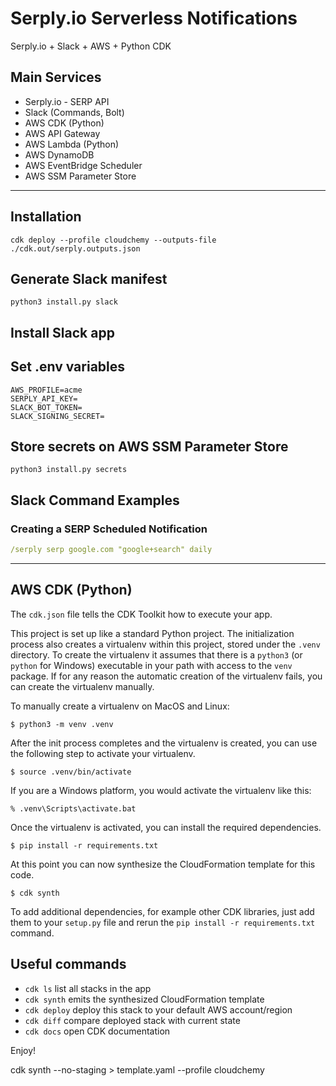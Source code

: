# Serply.io Serverless Notifications
Serply.io + Slack + AWS + Python CDK

## Main Services
- Serply.io - SERP API
- Slack (Commands, Bolt)
- AWS CDK (Python)
- AWS API Gateway
- AWS Lambda (Python)
- AWS DynamoDB
- AWS EventBridge Scheduler
- AWS SSM Parameter Store

---

## Installation

```
cdk deploy --profile cloudchemy --outputs-file ./cdk.out/serply.outputs.json
```

## Generate Slack manifest

```
python3 install.py slack
```

## Install Slack app


## Set .env variables

```
AWS_PROFILE=acme
SERPLY_API_KEY=
SLACK_BOT_TOKEN=
SLACK_SIGNING_SECRET=
```

## Store secrets on AWS SSM Parameter Store

```
python3 install.py secrets
```

## Slack Command Examples

### Creating a SERP Scheduled Notification

```yaml
/serply serp google.com "google+search" daily
```

---

## AWS CDK (Python)

The `cdk.json` file tells the CDK Toolkit how to execute your app.

This project is set up like a standard Python project.  The initialization
process also creates a virtualenv within this project, stored under the `.venv`
directory.  To create the virtualenv it assumes that there is a `python3`
(or `python` for Windows) executable in your path with access to the `venv`
package. If for any reason the automatic creation of the virtualenv fails,
you can create the virtualenv manually.

To manually create a virtualenv on MacOS and Linux:

```
$ python3 -m venv .venv
```

After the init process completes and the virtualenv is created, you can use the following
step to activate your virtualenv.

```
$ source .venv/bin/activate
```

If you are a Windows platform, you would activate the virtualenv like this:

```
% .venv\Scripts\activate.bat
```

Once the virtualenv is activated, you can install the required dependencies.

```
$ pip install -r requirements.txt
```

At this point you can now synthesize the CloudFormation template for this code.

```
$ cdk synth
```

To add additional dependencies, for example other CDK libraries, just add
them to your `setup.py` file and rerun the `pip install -r requirements.txt`
command.

## Useful commands

 * `cdk ls`          list all stacks in the app
 * `cdk synth`       emits the synthesized CloudFormation template
 * `cdk deploy`      deploy this stack to your default AWS account/region
 * `cdk diff`        compare deployed stack with current state
 * `cdk docs`        open CDK documentation

Enjoy!


cdk synth --no-staging > template.yaml --profile cloudchemy